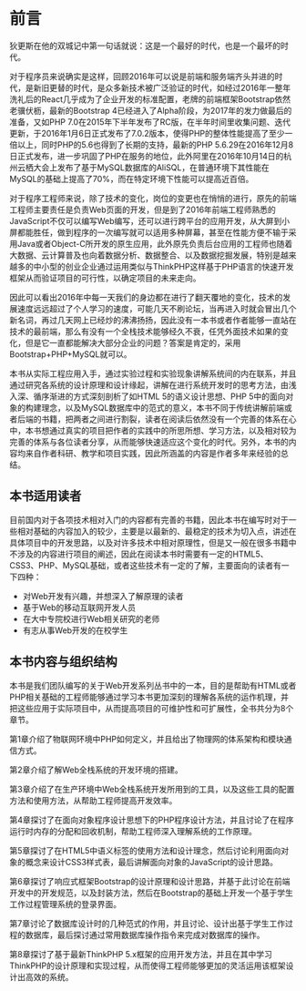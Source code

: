 # 前言

狄更斯在他的双城记中第一句话就说：这是一个最好的时代，也是一个最坏的时代。

对于程序员来说确实是这样，回顾2016年可以说是前端和服务端齐头并进的时代，是新旧更替的时代，是众多新技术被广泛验证的时代，如经过2016年一整年洗礼后的React几乎成为了企业开发的标准配置，老牌的前端框架Bootstrap依然老骥伏枥，最新的Bootstrap 4已经进入了Alpha阶段，为2017年的发力做最后的准备，又如PHP 7.0在2015年下半年发布了RC版，在半年时间里收集问题、迭代更新，于2016年1月6日正式发布了7.0.2版本，使得PHP的整体性能提高了至少一倍以上，同时PHP的5.6也得到了长期的支持，最新的PHP 5.6.29在2016年12月8日正式发布，进一步巩固了PHP在服务的地位，此外阿里在2016年10月14日的杭州云栖大会上发布了基于MySQL数据库的AliSQL，在普通环境下其性能在MySQL的基础上提高了70%，而在特定环境下性能可以提高近百倍。

对于程序工程师来说，除了技术的变化，岗位的变更也在悄悄的进行，原先的前端工程师主要责任是负责Web页面的开发，但是到了2016年前端工程师熟悉的JavaScript不仅可以编写Web编写，还可以进行跨平台的应用开发，从大屏到小屏都能胜任，做到程序的一次编写就可以适用多种屏幕，甚至在性能方便不输于采用Java或者Object-C所开发的原生应用，此外原先负责后台应用的工程师也随着大数据、云计算普及也向着数据分析、数据整合、以及数据挖掘发展，特别是越来越多的中小型的创业企业通过运用类似与ThinkPHP这样基于PHP语言的快速开发框架从而验证项目的可行性，以确定项目的未来走向。

因此可以看出2016年中每一天我们的身边都在进行了翻天覆地的变化，技术的发展速度远远超过了个人学习的速度，可能几天不刷论坛，当再进入时就会冒出几个新名词，再过几天网上已经炒的沸沸扬扬，因此没有一本书或者作者能够一直站在技术的最前端，那么有没有一个全栈技术能够经久不衰，任凭外面技术如果的变化，但是它一直都能解决大部分企业的问题？答案是肯定的，采用Bootstrap+PHP+MySQL就可以。

本书从实际工程应用入手，通过实验过程和实验现象讲解系统间的内在联系，并且通过研究各系统的设计原理和设计缘起，讲解在进行系统开发时的思考方法，由浅入深、循序渐进的方式深刻剖析了如HTML 5的语义设计思想、PHP 5中的面向对象的构建理念，以及MySQL数据库中的范式的意义，本书不同于传统讲解前端或者后端的书籍，把两者之间进行割裂，读者在阅读后依然没有一个完善的体系在心中，本书想通过真实的项目把作者的实践中的所思所想、学习方法，以及相对较为完善的体系与各位读者分享，从而能够快速适应这个变化的时代。另外，本书的内容均来自作者科研、教学和项目实践，因此所涵盖的内容是作者多年来经验的总结。

## 本书适用读者

目前国内对于各项技术相对入门的内容都有完善的书籍，因此本书在编写时对于一些相对基础的内容加入的较少，主要是以最新的、最稳定的技术为切入点，讲述在具体项目中的开发思路，以及对许多技术中相对原理性，但是又一般在很多书籍中不涉及的内容进行项目的阐述，因此在阅读本书时需要有一定的HTML5、CSS3、PHP、MySQL基础，或者这些技术有一定的了解，主要面向的读者有一下四种：

* 对Web开发有兴趣，并想深入了解原理的读者
* 基于Web的移动互联网开发人员
* 在大中专院校进行Web相关研究的老师
* 有志从事Web开发的在校学生

## 本书内容与组织结构

本书是我们团队编写的关于Web开发系列丛书中的一本，目的是帮助有HTML或者PHP相关基础的工程师能够通过学习本书更加深刻的理解各系统的运作机理，并把这些应用于实际项目中，从而提高项目的可维护性和可扩展性，全书共分为8个章节。

第1章介绍了物联网环境中PHP如何定义，并且给出了物理网的体系架构和模块通信方式。

第2章介绍了解Web全栈系统的开发环境的搭建。

第3章介绍了在生产环境中Web全栈系统开发所用到的工具，以及这些工具的配置方法和使用方法，从帮助工程师提高开发效率。

第4章探讨了在面向对象程序设计思想下的PHP程序设计方法，并且讨论了在程序运行时内存的分配和回收机制，帮助工程师深入理解系统的工作原理。

第5章探讨了在HTML5中语义标签的使用方法和设计理念，然后讨论利用面向对象的概念来设计CSS3样式表，最后讲解面向对象的JavaScript的设计思路。

第6章探讨了响应式框架Bootstrap的设计原理和设计思路，并基于此讨论在前端开发中的开发规范，以及封装方法，然后在Bootstrap的基础上开发一个基于学生工作过程管理系统的登录界面。

第7章讨论了数据库设计时的几种范式的作用，并且讨论、设计出基于学生工作过程的数据库，最后探讨通过常用数据库操作指令来完成对数据库的操作。

第8章探讨了基于最新ThinkPHP 5.x框架的应用开发方法，并且在其中学习ThinkPHP的设计原理和实现过程，从而使得工程师能够更加的灵活运用该框架设计出高效的系统。
